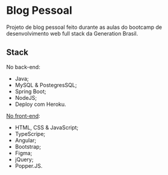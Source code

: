# Blog Pessoal

Projeto de blog pessoal feito durante as aulas do bootcamp de desenvolvimento web full stack da Generation Brasil.

## Stack

No back-end:
* Java;
* MySQL & PostegresSQL;
* Spring Boot;
* NodeJS;
* Deploy com Heroku.

[No front-end](https://github.com/petry078/blogPessoalAngular/):
* HTML, CSS & JavaScript;
* TypeScripe;
* Angular;
* Bootstrap;
* Figma;
* jQuery;
* Popper.JS.
